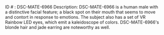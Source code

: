 ID # : DSC-MATE-6966
Description: DSC-MATE-6966 is a human male with a distinctive facial feature; a black spot on their mouth that seems to move and contort in response to emotions. The subject also has a set of VR Rainbow LED eyes, which emit a kaleidoscope of colors. DSC-MATE-6966's blonde hair and jade earring are noteworthy as well.
